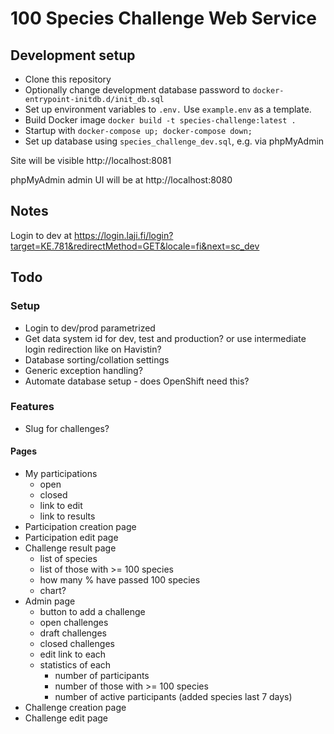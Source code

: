 # 100 Species Challenge Web Service

## Development setup

- Clone this repository
- Optionally change development database password to `docker-entrypoint-initdb.d/init_db.sql`
- Set up environment variables to `.env.` Use `example.env` as a template.
- Build Docker image `docker build -t species-challenge:latest .`
- Startup with `docker-compose up; docker-compose down;`
- Set up database using `species_challenge_dev.sql`, e.g. via phpMyAdmin

Site will be visible http://localhost:8081

phpMyAdmin admin UI will be at http://localhost:8080 

## Notes

Login to dev at
https://login.laji.fi/login?target=KE.781&redirectMethod=GET&locale=fi&next=sc_dev

## Todo

### Setup

- Login to dev/prod parametrized
- Get data system id for dev, test and production? or use intermediate login redirection like on Havistin?
- Database sorting/collation settings
- Generic exception handling?
- Automate database setup - does OpenShift need this?

### Features

- Slug for challenges?

#### Pages

- My participations
    - open
    - closed
    - link to edit
    - link to results
- Participation creation page
- Participation edit page
- Challenge result page
    - list of species
    - list of those with >= 100 species
    - how many % have passed 100 species
    - chart?
- Admin page
    - button to add a challenge
    - open challenges
    - draft challenges
    - closed challenges
    - edit link to each
    - statistics of each
        - number of participants
        - number of those with >= 100 species
        - number of active participants (added species last 7 days)
- Challenge creation page
- Challenge edit page
